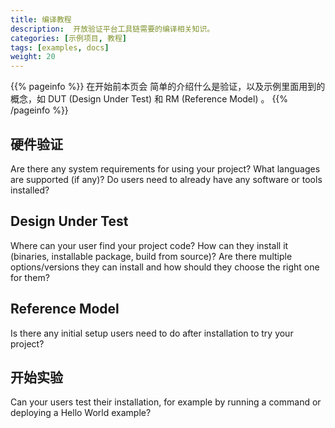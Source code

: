 ```yaml
---
title: 编译教程
description:  开放验证平台工具链需要的编译相关知识。
categories: [示例项目, 教程]
tags: [examples, docs]
weight: 20
---
```


{{% pageinfo %}}
在开始前本页会 简单的介绍什么是验证，以及示例里面用到的概念，如 DUT (Design Under Test) 和 RM (Reference Model) 。
{{% /pageinfo %}}

## 硬件验证

Are there any system requirements for using your project? What languages are supported (if any)? Do users need to already have any software or tools installed?

## Design Under Test

Where can your user find your project code? How can they install it (binaries, installable package, build from source)? Are there multiple options/versions they can install and how should they choose the right one for them?

## Reference Model

Is there any initial setup users need to do after installation to try your project?

## 开始实验

Can your users test their installation, for example by running a command or deploying a Hello World example?
